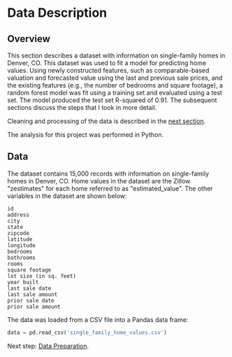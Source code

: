 # Data Description

## Overview
This section describes a dataset with information on single-family homes in Denver, CO.  This dataset was used to fit a model for predicting home values.  Using newly constructed features, such as comparable-based valuation and forecasted value using the last and previous sale prices, and the existing features (e.g., the number of bedrooms and square footage), a random forest model was fit using a training set and evaluated using a test set.  The model produced the test set R-squared of 0.91.  The subsequent sections discuss the steps that I took in more detail. 

Cleaning and processing of the data is described in the [next section](https://eagronin.github.io/housing-forecast-prepare/).

The analysis for this project was performed in Python.

## Data 
The dataset contains 15,000 records with information on single-family homes in Denver, CO.  Home values in the dataset are the Zillow "zestimates" for each home referred to as "estimated_value".  The other variables in the dataset are shown below:

```
id
address 
city
state
zipcode
latitude
longitude
bedrooms
bathrooms
rooms
square footage
lot size (in sq. feet)
year built
last sale date
last sale amount
prior sale date
prior sale amount
```

The data was loaded from a CSV file into a Pandas data frame:

```python
data = pd.read_csv('single_family_home_values.csv')
```

Next step:  [Data Preparation](https://eagronin.github.io/housing-forecast-prepare/).
